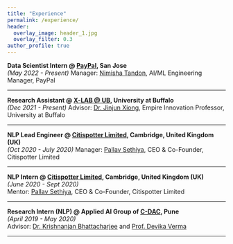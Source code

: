 ```yaml
---
title: "Experience"
permalink: /experience/
header:
  overlay_image: header_1.jpg
  overlay_filter: 0.3
author_profile: true
---
```


<b>Data Scientist Intern @ <a href="https://www.linkedin.com/company/paypal"> PayPal</a>, San Jose </b><br>
<i>(May 2022 - Present)</i>
Manager: [Nimisha Tandon](https://www.linkedin.com/in/nimisha-tandon/), AI/ML Engineering Manager, PayPal<br>
___

<b>Research Assistant @ <a href="https://www.xlab-ub.com/home"> X-LAB @ UB</a>, University at Buffalo</b><br>
<i>(Dec 2021 - Present)</i>
Advisor: [Dr. Jinjun Xiong](https://www.xlab-ub.com/home), Empire Innovation Professor, University at Buffalo <br>
___

<b>NLP Lead Engineer @ <a href="http://citispotter.com/"> Citispotter Limited</a>, Cambridge, United Kingdom (UK)</b><br>
<i>(Oct 2020 - July 2020)</i>
Manager: [Pallav Sethiya](https://www.linkedin.com/in/pallavsethiya/), CEO & Co-Founder, Citispotter Limited <br>
___

<b>NLP Intern @ <a href="http://citispotter.com/"> Citispotter Limited</a>, Cambridge, United Kingdom (UK)</b><br>
<i>(June 2020 - Sept 2020)</i><br>
Mentor: [Pallav Sethiya](https://www.linkedin.com/in/pallavsethiya/), CEO & Co-Founder, Citispotter Limited <br>
___

<b>Research Intern (NLP) @ Applied AI Group of <a href="https://www.cdac.in/">C-DAC</a>, Pune</b><br>
<i>(April 2019 - May 2020)</i><br>
  Advisor: [Dr. Krishnanjan Bhattacharjee](https://www.linkedin.com/in/dr-krishnanjan-bhattacharjee-b1852141/) and [Prof. Devika Verma](https://www.linkedin.com/in/devikaverma/)
___
